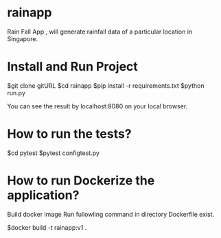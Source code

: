 # rainapp
Rain Fall App , will generate rainfall data of a particular location in Singapore.

# Install and Run Project

$git clone gitURL
$cd rainapp
$pip install -r requirements.txt
$python run.py

You can see the result by localhost:8080 on your local browser.


# How to run the tests?

$cd pytest
$pytest configtest.py


# How to run Dockerize the application?

Build docker image
Run fullowling command in directory Dockerfile exist.

$docker build -t rainapp:v1 .

